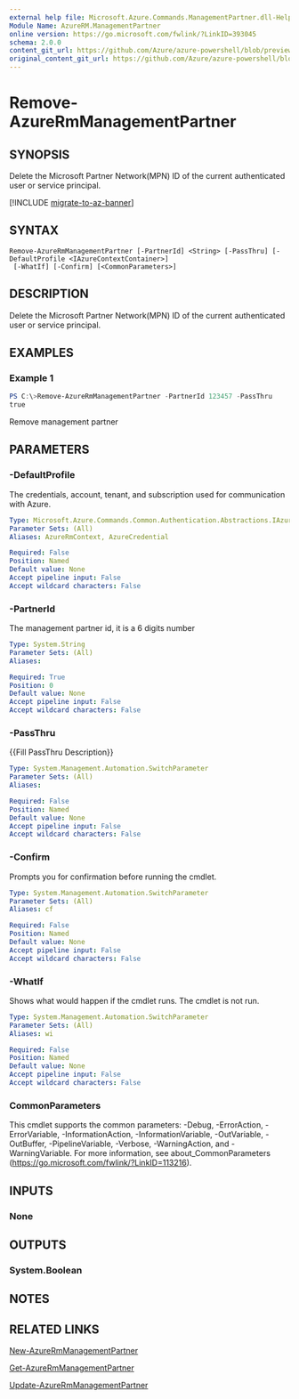 ```yaml
---
external help file: Microsoft.Azure.Commands.ManagementPartner.dll-Help.xml
Module Name: AzureRM.ManagementPartner
online version: https://go.microsoft.com/fwlink/?LinkID=393045
schema: 2.0.0
content_git_url: https://github.com/Azure/azure-powershell/blob/preview/src/ResourceManager/ManagementPartner/Commands.Partner/help/Remove-AzureRmManagementPartner.md
original_content_git_url: https://github.com/Azure/azure-powershell/blob/preview/src/ResourceManager/ManagementPartner/Commands.Partner/help/Remove-AzureRmManagementPartner.md
---
```


# Remove-AzureRmManagementPartner

## SYNOPSIS
Delete the Microsoft Partner Network(MPN) ID of the current authenticated user or service principal.

[!INCLUDE [migrate-to-az-banner](../../includes/migrate-to-az-banner.md)]

## SYNTAX

```
Remove-AzureRmManagementPartner [-PartnerId] <String> [-PassThru] [-DefaultProfile <IAzureContextContainer>]
 [-WhatIf] [-Confirm] [<CommonParameters>]
```

## DESCRIPTION
Delete the Microsoft Partner Network(MPN) ID of the current authenticated user or service principal.

## EXAMPLES

### Example 1
```powershell
PS C:\>Remove-AzureRmManagementPartner -PartnerId 123457 -PassThru
true
```

Remove management partner 

## PARAMETERS

### -DefaultProfile
The credentials, account, tenant, and subscription used for communication with Azure.

```yaml
Type: Microsoft.Azure.Commands.Common.Authentication.Abstractions.IAzureContextContainer
Parameter Sets: (All)
Aliases: AzureRmContext, AzureCredential

Required: False
Position: Named
Default value: None
Accept pipeline input: False
Accept wildcard characters: False
```

### -PartnerId
The management partner id, it is a 6 digits number

```yaml
Type: System.String
Parameter Sets: (All)
Aliases:

Required: True
Position: 0
Default value: None
Accept pipeline input: False
Accept wildcard characters: False
```

### -PassThru
{{Fill PassThru Description}}

```yaml
Type: System.Management.Automation.SwitchParameter
Parameter Sets: (All)
Aliases:

Required: False
Position: Named
Default value: None
Accept pipeline input: False
Accept wildcard characters: False
```

### -Confirm
Prompts you for confirmation before running the cmdlet.

```yaml
Type: System.Management.Automation.SwitchParameter
Parameter Sets: (All)
Aliases: cf

Required: False
Position: Named
Default value: None
Accept pipeline input: False
Accept wildcard characters: False
```

### -WhatIf
Shows what would happen if the cmdlet runs.
The cmdlet is not run.

```yaml
Type: System.Management.Automation.SwitchParameter
Parameter Sets: (All)
Aliases: wi

Required: False
Position: Named
Default value: None
Accept pipeline input: False
Accept wildcard characters: False
```

### CommonParameters
This cmdlet supports the common parameters: -Debug, -ErrorAction, -ErrorVariable, -InformationAction, -InformationVariable, -OutVariable, -OutBuffer, -PipelineVariable, -Verbose, -WarningAction, and -WarningVariable. For more information, see about_CommonParameters (https://go.microsoft.com/fwlink/?LinkID=113216).

## INPUTS

### None

## OUTPUTS

### System.Boolean

## NOTES

## RELATED LINKS

[New-AzureRmManagementPartner](./New-AzureRmManagementPartner.md)

[Get-AzureRmManagementPartner](./Get-AzureRmManagementPartner.md)

[Update-AzureRmManagementPartner](./Update-AzureRmManagementPartner.md)
